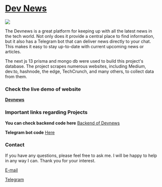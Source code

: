 # [Dev News](https://devnews.gq)

![](https://res.cloudinary.com/amrohan/image/upload/v1670137339/Images/g3xq0iqxiqprdkhxhstl.jpg)

The Devnews is a great platform for keeping up with all the latest news in the tech world. Not only does it provide a central place to find information, but it also has a Telegram bot that can deliver news directly to your chat. This makes it easy to stay up-to-date with current upcoming news or articles.

The next js 13 prisma and mongo db were used to build this project's database.
The project scrapes numerous websites, including Medium, dev.to, hashnode, the edge, TechCrunch, and many others, to collect data from them.

### Check the live demo of website 
**[Devnews](https://DevNews.gq)**

### Important links regarding Projects 

**You can check backend code here**
[Backend of Devnews](https://github.com/amrohan/DevNews-Backend)

**Telegram bot code**
[Here](https://github.com/amrohan/Dev-News-Bot)

### Contact 
If you have any questions, please feel free to ask me. I will be happy to help in any way I can. Thank you for your interest.

[E-mail](mailto:amrohan@duck.com)

[Telegram](https://t.me/amrohan)
